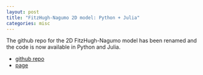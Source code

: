```yaml
---
layout: post
title: "FitzHugh-Nagumo 2D model: Python + Julia"
categories: misc
---
```


The github repo for the 2D FitzHugh-Nagumo model has been renamed and the code is now available in Python and Julia.  
- [github repo](https://github.com/Frederic-vW/fitzhugh-nagumo-2d)
- [page](https://frederic-vw.github.io/fitzhugh-nagumo-2d)
